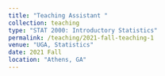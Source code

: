 ```yaml
---
title: "Teaching Assistant "
collection: teaching
type: "STAT 2000: Introductory Statistics"
permalink: /teaching/2021-fall-teaching-1
venue: "UGA, Statistics"
date: 2021 Fall
location: "Athens, GA"
---
```

